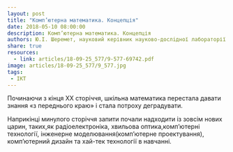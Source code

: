 ```yaml
---
layout: post
title: "Комп’ютерна математика. Концепція"
date: 2018-05-10 08:00:00
description: Комп’ютерна математика. Концепція
authors: Ю.І. Шеремет, науковий керівник науково-дослiдної лабораторії фундаментальних досліджень «High-Techнологii в освiтi», м. Вінниця
share: true
resources:
  - link: articles/18-09-25_577/9-577-69742.pdf
image: articles/18-09-25_577/9_577.jpg
tags:
 - ІКТ
---
```


Починаючи з кінця ХХ сторіччя, шкільна математика перестала давати знання «з переднього краю» і стала потроху деградувати.

Наприкінці минулого сторіччя запити почали надходити із зовсім нових царин, таких,як радіоелектроніка, хвильова оптика,комп’ютерні технології, інженерне моделювання(комп’ютерне проектування), комп’ютерний дизайн та хай-тек технології в навчанні.
